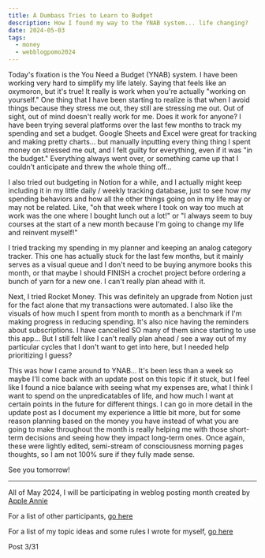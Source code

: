 ```yaml
---
title: A Dumbass Tries to Learn to Budget
description: How I found my way to the YNAB system... life changing?
date: 2024-05-03
tags:
  - money
  - webblogpomo2024
---
```


Today's fixation is the You Need a Budget (YNAB) system. I have been working very hard to simplify my life lately. Saying that feels like an oxymoron, but it's true! It really is work when you're actually "working on yourself." One thing that I have been starting to realize is that when I avoid things because they stress me out, they still are stressing me out. Out of sight, out of mind doesn't really work for me. Does it work for anyone? I have been trying several platforms over the last few months to track my spending and set a budget. 
Google Sheets and Excel were great for tracking and making pretty charts... but manually inputting every thing thing I spent money on stressed me out, and I felt guilty for everything, even if it was "in the budget." Everything always went over, or something came up that I couldn't anticipate and threw the whole thing off...

I also tried out budgeting in Notion for a while, and I actually might keep including it in my little daily / weekly tracking database, just to see how my spending behaviors and how all the other things going on in my life may or may not be related. Like, "oh that week where I took on way too much at work was the one where I bought lunch out a lot!" or "I always seem to buy courses at the start of a new month because I'm going to change my life and reinvent myself!"

I tried tracking my spending in my planner and keeping an analog category tracker. This one has actually stuck for the last few months, but it mainly serves as a visual queue and I don't need to be buying anymore books this month, or that maybe I should FINISH a crochet project before ordering a bunch of yarn for a new one. I can't really plan ahead with it.

Next, I tried Rocket Money. This was definitely an upgrade from Notion just for the fact alone that my transactions were automated. I also like the visuals of how much I spent from month to month as a benchmark if I'm making progress in reducing spending. It's also nice having the reminders about subscriptions. I have cancelled SO many of them since starting to use this app... But I still felt like I can't really plan ahead / see a way out of my particular cycles that I don't want to get into here, but I needed help prioritizing I guess?

This was how I came around to YNAB... It's been less than a week so maybe I'll come back with an update post on this topic if it stuck, but I feel like I found a nice balance with seeing what my expenses are, what I think I want to spend on the unpredicatables of life, and how much I want at certain points in the future for different things. I can go in more detail in the update post as I document my experience a little bit more, but for some reason planning based on the money you have instead of what you are going to make throughout the month is really helping me with those short-term decisions and seeing how they impact long-term ones. Once again, these were lightly edited, semi-stream of consciousness morning pages thoughts, so I am not 100% sure if they fully made sense. 

See you tomorrow!

---
All of May 2024, I will be participating in weblog posting month created by <a href="https://weblog.anniegreens.lol/weblog-posting-month-2024">Apple Annie</a>

For a list of other participants, <a href="https://weblog.anniegreens.lol/weblog-posting-month-2024/participators">go here</a>

For a list of my topic ideas and some rules I wrote for myself, <a href="/weblogpomo2024/">go here</a>

Post 3/31